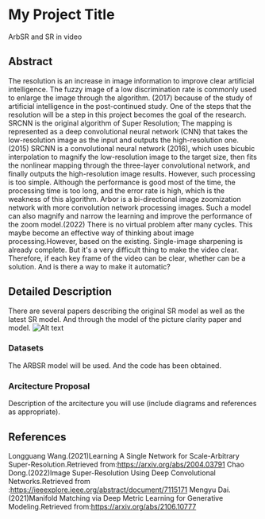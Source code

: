 # My Project Title
ArbSR and SR in video
## Abstract

The resolution is an increase in image information to improve clear artificial intelligence. The fuzzy image of a low discrimination rate is commonly used to enlarge the image through the algorithm. (2017) because of the study of artificial intelligence in the post-continued study. One of the steps that the resolution will be a step in this project becomes the goal of the research.
SRCNN is the original algorithm of Super Resolution; The mapping is represented as a deep convolutional neural network (CNN) that takes the low-resolution image as the input and outputs the high-resolution one. (2015) SRCNN is a convolutional neural network (2016), which uses bicubic interpolation to magnify the low-resolution image to the target size, then fits the nonlinear mapping through the three-layer convolutional network, and finally outputs the high-resolution image results. However, such processing is too simple. Although the performance is good most of the time, the processing time is too long, and the error rate is high, which is the weakness of this algorithm.
Arbor is a bi-directional image zoomization network with more convolution network processing images. Such a model can also magnify and narrow the learning and improve the performance of the zoom model.(2022) There is no virtual problem after many cycles. This maybe become an effective way of thinking about image processing.However, based on the existing. Single-image sharpening is already complete. But it's a very difficult thing to make the video clear. Therefore, if each key frame of the video can be clear, whether can be a solution. And is there a way to make it automatic?

## Detailed Description

There are several papers describing the original SR model as well as the latest SR model. And through the model of the picture clarity paper and model.
![Alt text](../../../../../C:/Users/97919/Desktop/%E8%B6%85%E7%BA%A7%E6%94%BE%E5%A4%A7/picture%201.png)

### Datasets

The ARBSR model will be used. And the code has been obtained.

### Arcitecture Proposal

Description of the arcitecture you will use (include diagrams and references as appropriate).


## References
Longguang Wang.(2021)Learning A Single Network for Scale-Arbitrary Super-Resolution.Retrieved from:https://arxiv.org/abs/2004.03791
Chao Dong.(2022)Image Super-Resolution Using Deep Convolutional Networks.Retrieved from :https://ieeexplore.ieee.org/abstract/document/7115171
Mengyu Dai.(2021)Manifold Matching via Deep Metric Learning for Generative Modeling.Retrieved from:https://arxiv.org/abs/2106.10777



